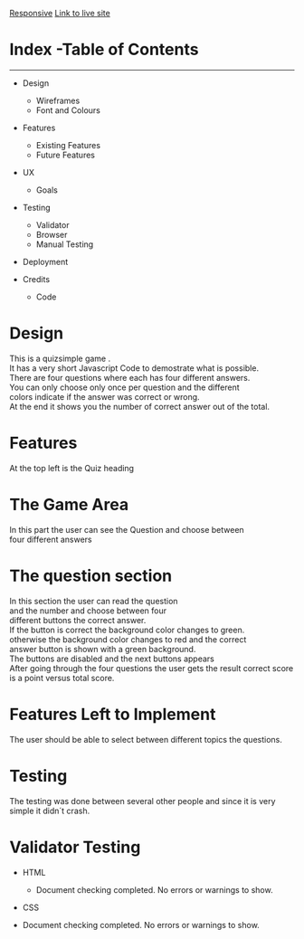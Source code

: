 [Responsive](https://ui.dev/amiresponsive?url=https://charly1357.github.io/quizsimple/)
[Link to live site](https://charly1357.github.io/quizsimple)
# Index -Table of Contents
***

 * Design
 
    * Wireframes
    * Font and Colours
    
* Features
    * Existing Features
    * Future Features
* UX
    * Goals
* Testing
    * Validator
    * Browser
    * Manual Testing
* Deployment

* Credits
    * Code
    
# Design
  
This is a quizsimple game .  
It has a very short Javascript Code to demostrate what is possible.  
There are four questions where each has four different answers.   
You can only choose only once per question and the different   
colors indicate if the answer was correct or wrong.   
At the end it shows you the number of correct answer out of the total.

# Features

 At the top left is the Quiz heading 

# The Game Area 

In this part the user can see the Question and choose between   
four different answers

# The question section 

In this section the user can read the question   
and the number  and choose between four  
different buttons the correct answer.   
If the button is correct the background color changes to green.   
otherwise  the background color changes to red and the correct    
answer button is shown with a green background.   
The buttons are disabled and the next buttons appears   
After going through the four questions the user gets the result correct    score is a point versus total score.  
   
# Features Left to Implement

The user should be able to select between different topics the questions.   

# Testing 

The testing was done between several other people and since it is very    
simple it didn´t  crash.   

# Validator Testing

* HTML
  * Document checking completed. No errors or warnings to show.   
  
* CSS
 * Document checking completed. No errors or warnings to show.   
   
